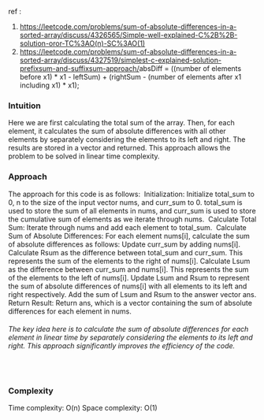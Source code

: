 ref :
1. https://leetcode.com/problems/sum-of-absolute-differences-in-a-sorted-array/discuss/4326565/Simple-well-explained-C%2B%2B-solution-oror-TC%3AO(n)-SC%3AO(1)
2. https://leetcode.com/problems/sum-of-absolute-differences-in-a-sorted-array/discuss/4327519/simplest-c-explained-solution-prefixsum-and-suffixsum-approach/
​
absDiff = ((number of elements before x1) * x1 - leftSum) +  (rightSum - (number of elements after x1 including x1) * x1);
​
### Intuition
Here we are first calculating the total sum of the array. Then, for each element, it calculates the sum of absolute differences with all other elements by separately considering the elements to its left and right. The results are stored in a vector and returned. This approach allows the problem to be solved in linear time complexity.
​
### Approach
The approach for this code is as follows:
​
Initialization: Initialize total_sum to 0, n to the size of the input vector nums, and curr_sum to 0. total_sum is used to store the sum of all elements in nums, and curr_sum is used to store the cumulative sum of elements as we iterate through nums.
​
Calculate Total Sum: Iterate through nums and add each element to total_sum.
​
Calculate Sum of Absolute Differences: For each element nums[i], calculate the sum of absolute differences as follows:
​
Update curr_sum by adding nums[i].
Calculate Rsum as the difference between total_sum and curr_sum. This represents the sum of the elements to the right of nums[i].
Calculate Lsum as the difference between curr_sum and nums[i]. This represents the sum of the elements to the left of nums[i].
Update Lsum and Rsum to represent the sum of absolute differences of nums[i] with all elements to its left and right respectively.
Add the sum of Lsum and Rsum to the answer vector ans.
Return Result: Return ans, which is a vector containing the sum of absolute differences for each element in nums.
​
###### The key idea here is to calculate the sum of absolute differences for each element in linear time by separately considering the elements to its left and right. This approach significantly improves the efficiency of the code.
​
### Complexity
Time complexity: O(n)
Space complexity: O(1)